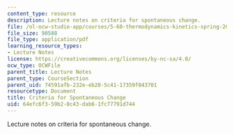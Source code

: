 ```yaml
---
content_type: resource
description: Lecture notes on criteria for spontaneous change.
file: /ol-ocw-studio-app/courses/5-60-thermodynamics-kinetics-spring-2008/64efc6f359b20c43dab61fc77791d744_5_60_lecture12.pdf
file_size: 90588
file_type: application/pdf
learning_resource_types:
- Lecture Notes
license: https://creativecommons.org/licenses/by-nc-sa/4.0/
ocw_type: OCWFile
parent_title: Lecture Notes
parent_type: CourseSection
parent_uid: 74591afb-232e-eb20-5c41-17359f843701
resourcetype: Document
title: Criteria for Spontaneous Change
uid: 64efc6f3-59b2-0c43-dab6-1fc77791d744
---
```

Lecture notes on criteria for spontaneous change.